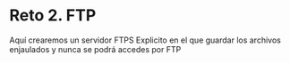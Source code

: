 # Reto 2. FTP

Aquí crearemos un servidor FTPS Explicito en el que guardar los archivos enjaulados y nunca se podrá accedes por FTP